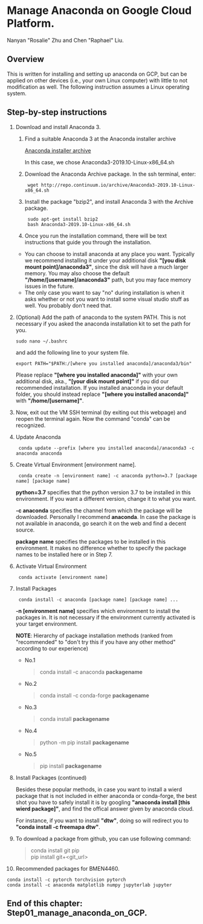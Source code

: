 # Manage Anaconda on Google Cloud Platform.
Nanyan "Rosalie" Zhu and Chen "Raphael" Liu.

## Overview
This is written for installing and setting up anaconda on GCP, but can be applied on other devices (i.e., your own Linux computer) with little to not modification as well. The following instruction assumes a Linux operating system.

## Step-by-step instructions
1. Download and install Anaconda 3.
    1. Find a suitable Anaconda 3 at the Anaconda installer archive

        [Anaconda installer archive](https://repo.continuum.io/archive/)

        In this case, we chose Anaconda3-2019.10-Linux-x86_64.sh

    2. Download the Anaconda Archive package. In the ssh terminal, enter:

            wget http://repo.continuum.io/archive/Anaconda3-2019.10-Linux-x86_64.sh

    3. Install the package "bzip2", and install Anaconda 3 with the Archive package.

            sudo apt-get install bzip2
            bash Anaconda3-2019.10-Linux-x86_64.sh
    4. Once you run the installation command, there will be text instructions that guide you through the installation.
    * You can choose to install anaconda at any place you want. Typically we recommend installing it under your additional disk **"[you disk mount point]/anaconda3"**, since the disk will have a much larger memory. You may also choose the default **"/home/[username]/anaconda3"** path, but you may face memory issues in the future.
    * The only case you want to say "no" during installation is when it asks whether or not you want to install some visual studio stuff as well. You probably don't need that.

2. (Optional) Add the path of anaconda to the system PATH. This is not necessary if you asked the anaconda installation kit to set the path for you.
    ```
    sudo nano ~/.bashrc
    ```
    and add the following line to your system file.
    ```
    export PATH="$PATH:/[where you installed anaconda]/anaconda3/bin"
    ```
    
    Please replace **"[where you installed anaconda]"** with your own additional disk, aka., **"[your disk mount point]"** if you did our recommended installation. If you installed anaconda in your default folder, you should instead replace **"[where you installed anaconda]"** with **"/home/[username]"**.
    
3. Now, exit out the VM SSH terminal (by exiting out this webpage) and reopen the terminal again. Now the command "conda" can be recognized.

4. Update Anaconda

        conda update --prefix [where you installed anaconda]/anaconda3 -c anaconda anaconda

5. Create Virtual Environment [environment name].

        conda create -n [environment name] -c anaconda python=3.7 [package name] [package name]

    **python=3.7** specifies that the python version 3.7 to be installed in this environment. If you want a different version, change it to what you want.

    **-c anaconda** specifies the channel from which the package will be downloaded. Personally I recommend **anaconda**. In case the package is not available in anaconda, go search it on the web and find a decent source.

    **package name** specifies the packages to be installed in this environment. It makes no difference whether to specify the package names to be installed here or in Step 7.

6. Activate Virtual Environment

        conda activate [environment name]

7. Install Packages

        conda install -c anaconda [package name] [package name] ...

    **-n [environment name]** specifies which environment to install the packages in. It is not necessary if the environment currently activated is your target environment.
  
      **NOTE**: Hierarchy of package installation methods (ranked from "recommended" to "don't try this if you have any other method" according to our experience)
      - No.1
          > conda install -c anaconda **packagename**

      - No.2
          > conda install -c conda-forge **packagename**

      - No.3
          > conda install **packagename**

      - No.4
          > python -m pip install **packagename**

      - No.5
          > pip install **packagename**

8. Install Packages (continued)

    Besides these popular methods, in case you want to install a wierd package that is not included in either anaconda or conda-forge, the best shot you have to safely install it is by googling **"anaconda install [this wierd package]"**, and find the offical answer given by anaconda cloud.
    
    For instance, if you want to install **"dtw"**, doing so will redirect you to **"conda install -c freemapa dtw"**.

9. To download a package from github, you can use following command:
      > conda install git pip<br/>
      > pip install git+<git_url>

10. Recommended packages for BMEN4460.
```
conda install -c pytorch torchvision pytorch
conda install -c anaconda matplotlib numpy jupyterlab jupyter
```


## End of this chapter: Step01_manage_anaconda_on_GCP.

